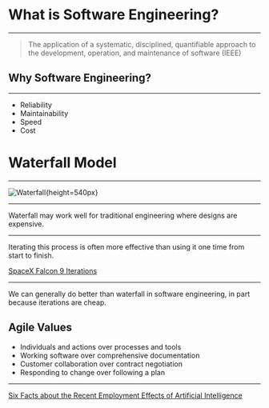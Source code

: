 What is Software Engineering?
=============================

---

> The application of a systematic, disciplined, quantifiable approach to the development, operation, and maintenance of software (IEEE)

Why Software Engineering?
-------------------------

---

- Reliability
- Maintainability
- Speed
- Cost

Waterfall Model
===============

---

![Waterfall](https://upload.wikimedia.org/wikipedia/commons/e/e2/Waterfall_model.svg){height=540px}

---

Waterfall may work well for traditional engineering where designs are expensive.

---

Iterating this process is often more effective than using it one time from start to finish.

[SpaceX Falcon 9 Iterations](https://www.youtube.com/watch?v=bvim4rsNHkQ)

---

We can generally do better than waterfall in software engineering, in part because iterations are cheap.

Agile Values
------------

- Individuals and actions over processes and tools
- Working software over comprehensive documentation
- Customer collaboration over contract negotiation
- Responding to change over following a plan

---

[Six Facts about the Recent Employment Effects of Artificial Intelligence](https://digitaleconomy.stanford.edu/wp-content/uploads/2025/08/Canaries_BrynjolfssonChandarChen.pdf)
